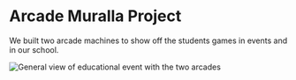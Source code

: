 # Arcade Muralla Project

We built two arcade machines to show off the students games in events and in our school.

![General view of educational event with the two arcades](/images/IMG_5241.png)
